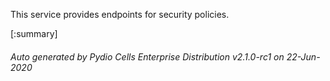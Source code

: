 






This service provides endpoints for security policies.

[:summary]

###### Auto generated by Pydio Cells Enterprise Distribution v2.1.0-rc1 on 22-Jun-2020
